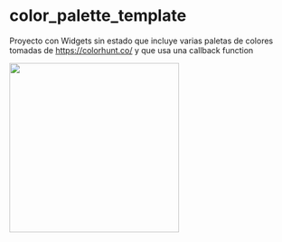 # color_palette_template

Proyecto con Widgets sin estado que incluye varias paletas de colores tomadas de https://colorhunt.co/ y que usa una callback function

<img src="https://user-images.githubusercontent.com/4458129/169327058-302698d4-c710-4278-aa4e-09a8a3320edf.gif" width="300" />
